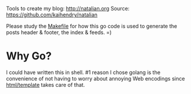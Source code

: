 Tools to create my blog: <http://natalian.org> Source: <https://github.com/kaihendry/natalian>

Please study the
[Makefile](https://github.com/kaihendry/natalian/blob/mk/Makefile) for how this
go code is used to generate the posts header & footer, the index & feeds. =)

# Why Go?

I could have written this in shell. #1 reason I chose golang is the convenience
of not having to worry about annoying Web encodings since
[html/template](http://golang.org/pkg/html/template/) takes care of that.
